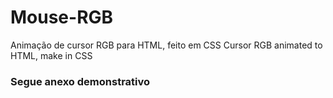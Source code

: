 # Mouse-RGB
Animação de cursor RGB para HTML, feito em CSS
Cursor RGB animated to HTML, make in CSS

<h3>Segue anexo demonstrativo<h3>

<div class="print>
<img href="https://github.com/iaZe/Mouse-RGB/blob/main/demosntração.jpg">
</div>
